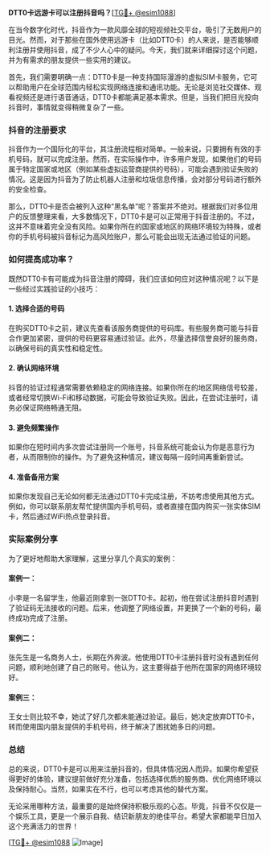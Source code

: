 **DTT0卡远游卡可以注册抖音吗？**[[TG💪+ @esim1088](https://t.me/s/esim1088)]

在当今数字化时代，抖音作为一款风靡全球的短视频社交平台，吸引了无数用户的目光。然而，对于那些在国外使用远游卡（比如DTT0卡）的人来说，是否能够顺利注册并使用抖音，成了不少人心中的疑问。今天，我们就来详细探讨这个问题，并为有需求的朋友提供一些实用的建议。

首先，我们需要明确一点：DTT0卡是一种支持国际漫游的虚拟SIM卡服务，它可以帮助用户在全球范围内轻松实现网络连接和通讯功能。无论是浏览社交媒体、观看视频还是进行语音通话，DTT0卡都能满足基本需求。但是，当我们把目光投向抖音时，事情就变得稍微复杂了一些。

### 抖音的注册要求

抖音作为一个国际化的平台，其注册流程相对简单。一般来说，只要拥有有效的手机号码，就可以完成注册。然而，在实际操作中，许多用户发现，如果他们的号码属于特定国家或地区（例如某些虚拟运营商提供的号码），可能会遇到验证失败的情况。这是因为抖音为了防止机器人注册和垃圾信息传播，会对部分号码进行额外的安全检查。

那么，DTT0卡是否会被列入这种“黑名单”呢？答案并不绝对。根据我们对多位用户的反馈整理来看，大多数情况下，DTT0卡是可以正常用于抖音注册的。不过，这并不意味着完全没有风险。如果你所在的国家或地区的网络环境较为特殊，或者你的手机号码被抖音标记为高风险账户，那么可能会出现无法通过验证的问题。

### 如何提高成功率？

既然DTT0卡有可能成为抖音注册的障碍，我们应该如何应对这种情况呢？以下是一些经过实践验证的小技巧：

#### 1. **选择合适的号码**
   在购买DTT0卡之前，建议先查看该服务商提供的号码库。有些服务商可能与抖音合作更加紧密，提供的号码更容易通过验证。此外，尽量选择信誉良好的服务商，以确保号码的真实性和稳定性。

#### 2. **确认网络环境**
   抖音的验证过程通常需要依赖稳定的网络连接。如果你所在的地区网络信号较差，或者经常切换Wi-Fi和移动数据，可能会导致验证失败。因此，在尝试注册时，请务必保证网络畅通无阻。

#### 3. **避免频繁操作**
   如果你在短时间内多次尝试注册同一个账号，抖音系统可能会认为你是恶意行为者，从而限制你的操作。为了避免这种情况，建议每隔一段时间再重新尝试。

#### 4. **准备备用方案**
   如果你发现自己无论如何都无法通过DTT0卡完成注册，不妨考虑使用其他方式。例如，你可以联系朋友帮忙提供国内手机号码，或者直接在国内购买一张实体SIM卡，然后通过WiFi热点登录抖音。

### 实际案例分享

为了更好地帮助大家理解，这里分享几个真实的案例：

#### 案例一：
小李是一名留学生，他最近刚拿到一张DTT0卡。起初，他在尝试注册抖音时遇到了验证码无法接收的问题。后来，他调整了网络设置，并更换了一个新的号码，最终成功完成了注册。

#### 案例二：
张先生是一名商务人士，长期在外奔波。他使用DTT0卡注册抖音时没有遇到任何问题，顺利地创建了自己的账号。他认为，这主要得益于他所在国家的网络环境较好。

#### 案例三：
王女士则比较不幸，她试了好几次都未能通过验证。最后，她决定放弃DTT0卡，转而使用国内朋友提供的手机号码，终于解决了困扰她多日的问题。

### 总结

总的来说，DTT0卡是可以用来注册抖音的，但具体情况因人而异。如果你希望获得更好的体验，建议提前做好充分准备，包括选择优质的服务商、优化网络环境以及保持耐心。当然，如果实在不行，也可以考虑其他的替代方案。

无论采用哪种方法，最重要的是始终保持积极乐观的心态。毕竟，抖音不仅仅是一个娱乐工具，更是一个展示自我、结识新朋友的绝佳平台。希望大家都能早日加入这个充满活力的世界！

[[TG💪+ @esim1088](https://t.me/s/esim1088) ![Image](https://i.postimg.cc/4NQfJmqS/Snipaste-2025-05-13-00-14-12.png)]